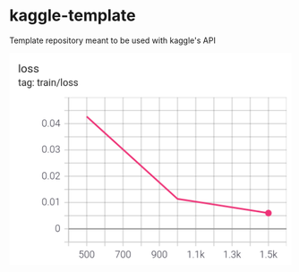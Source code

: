 # kaggle-template
Template repository meant to be used with kaggle's API

![tensorboard](train_small-3epochs_losses.png)
